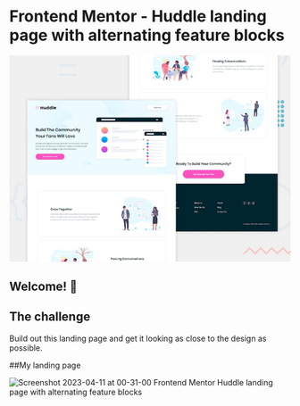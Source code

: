 # Frontend Mentor - Huddle landing page with alternating feature blocks

![Design preview for the Huddle landing page with alternating feature blocks coding challenge](./design/desktop-preview.jpg)

## Welcome! 👋

## The challenge

Build out this landing page and get it looking as close to the design as possible.


##My landing page

![Screenshot 2023-04-11 at 00-31-00 Frontend Mentor Huddle landing page with alternating feature blocks](https://user-images.githubusercontent.com/83876328/231011532-c8353107-da38-4999-bbff-05eb6abf580b.png)
